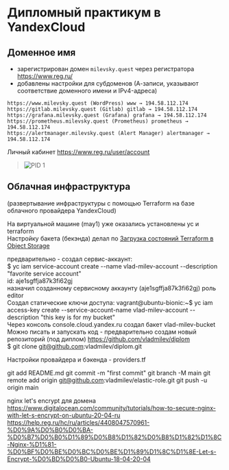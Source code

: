 # Дипломный практикум в YandexCloud

## Доменное имя
- зарегистрирован домен `milevsky.quest` через регистратора https://www.reg.ru/  
- добавлены настройки для субдоменов (А-записи, указывают соответствие доменного имени и IPv4-адреса) 
```
https://www.milevsky.quest (WordPress) www → 194.58.112.174
https://gitlab.milevsky.quest (Gitlab) gitlab → 194.58.112.174
https://grafana.milevsky.quest (Grafana) grafana → 194.58.112.174
https://prometheus.milevsky.quest (Prometheus) prometheus → 194.58.112.174
https://alertmanager.milevsky.quest (Alert Manager) alertmanager → 194.58.112.174
```
Личный кабинет https://www.reg.ru/user/account 
>![PID 1](../img/dns.png)  

## Облачная инфраструктура 
(развертывание инфраструктуры с помощью Terraform на базе облачного провайдера YandexCloud)

На виртуальной машине (may1) уже оказались установлены yc и terraform  
Настройку бакета (бекэнда) делал по [Загрузка состояний Terraform в Object Storage](https://cloud.yandex.ru/docs/tutorials/infrastructure-management/terraform-state-storage)  

предварительно - создал сервис-аккаунт:  
$ yc iam service-account create --name vlad-milev-account --description "favorite service account"  
id: aje1sgffja87k3fi62gj  
назначил созданному сервисному аккаунту (aje1sgffja87k3fi62gj) роль editor  
Создал статические ключи доступа:
vagrant@ubuntu-bionic:~$ yc iam access-key create --service-account-name vlad-milev-account --description "this key is for my bucket"  
Через консоль console.cloud.yandex.ru создал бакет vlad-milev-bucket  
Можно писать и запускать код - предварительно создам новый репозиторий (под диплом) https://github.com/vladmilev/diplom  
$ git clone git@github.com:vladmilev/diplom.git

Настройки провайдера и бэкенда - providers.tf  

git add README.md
git commit -m "first commit"
git branch -M main
git remote add origin git@github.com:vladmilev/elastic-role.git
git push -u origin main

nginx let's encrypt для домена
https://www.digitalocean.com/community/tutorials/how-to-secure-nginx-with-let-s-encrypt-on-ubuntu-20-04-ru
https://help.reg.ru/hc/ru/articles/4408047570961-%D0%9A%D0%B0%D0%BA-%D0%B7%D0%B0%D1%89%D0%B8%D1%82%D0%B8%D1%82%D1%8C-Nginx-%D1%81-%D0%BF%D0%BE%D0%BC%D0%BE%D1%89%D1%8C%D1%8E-Let-s-Encrypt-%D0%BD%D0%B0-Ubuntu-18-04-20-04


